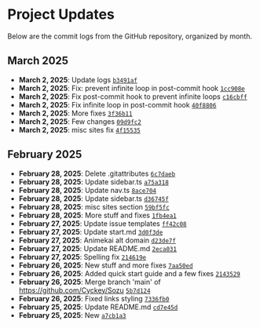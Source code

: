 # Project Updates

Below are the commit logs from the GitHub repository, organized by month.

## March 2025

- **March 2, 2025**: Update logs [`b3491af`](https://github.com/Cyckey/Sozu/commit/b3491af4a7d1ad4443a68310d0a391003b5d6276)
- **March 2, 2025**: Fix: prevent infinite loop in post-commit hook [`1cc908e`](https://github.com/Cyckey/Sozu/commit/1cc908ef77db907113114eb2a695bfdbbce8afa8)
- **March 2, 2025**: Fix post-commit hook to prevent infinite loops [`c16cbff`](https://github.com/Cyckey/Sozu/commit/c16cbff31387cfc62d3f9b3c4c44f782ff3727f5)
- **March 2, 2025**: Fix infinite loop in post-commit hook [`40f8806`](https://github.com/Cyckey/Sozu/commit/40f880622a339b62a3757e116d91b0a5863dd931)
- **March 2, 2025**: More fixes [`3f36b11`](https://github.com/Cyckey/Sozu/commit/3f36b11a61d3a7d1880c8cdc55449ac9a0d2d84b)
- **March 2, 2025**: Few changes [`09d9fc2`](https://github.com/Cyckey/Sozu/commit/09d9fc2d3fee682c3ca61ee4c9bc7c83c740e2b8)
- **March 2, 2025**: misc sites fix [`4f15535`](https://github.com/Cyckey/Sozu/commit/4f15535ec3ccf4a14a4c9142ef94a5ade8247b8b)

## February 2025

- **February 28, 2025**: Delete .gitattributes [`6c7daeb`](https://github.com/Cyckey/Sozu/commit/6c7daeb4210e94e4f76cf7d36c25cbb02dffa704)
- **February 28, 2025**: Update sidebar.ts [`a75a318`](https://github.com/Cyckey/Sozu/commit/a75a3182077ebae816d8e77607580c2a0ad38512)
- **February 28, 2025**: Update nav.ts [`8ace704`](https://github.com/Cyckey/Sozu/commit/8ace70455e65058ab354147ff522c164dc4fa9f7)
- **February 28, 2025**: Update sidebar.ts [`d36745f`](https://github.com/Cyckey/Sozu/commit/d36745f7ab7cf466e9081d12e889e2719bba15f7)
- **February 28, 2025**: misc sites section [`59bf5fc`](https://github.com/Cyckey/Sozu/commit/59bf5fc798e8c95540cbd60f63c4b0c877a7a477)
- **February 28, 2025**: More stuff and fixes [`1fb4ea1`](https://github.com/Cyckey/Sozu/commit/1fb4ea18c4803f786c9429e490c5d5f37f730e96)
- **February 27, 2025**: Update issue templates [`ff42c08`](https://github.com/Cyckey/Sozu/commit/ff42c08e400f083c7b8e591c90a81c3e6054917d)
- **February 27, 2025**: Update start.md [`3d0f3de`](https://github.com/Cyckey/Sozu/commit/3d0f3de3f80a83f3bf1a5d3749c5a730a6677bf7)
- **February 27, 2025**: Animekai alt domain [`d23de7f`](https://github.com/Cyckey/Sozu/commit/d23de7f5dc090f872cab2e0d0142b3e1c4868710)
- **February 27, 2025**: Update README.md [`2eca031`](https://github.com/Cyckey/Sozu/commit/2eca03115be6e781adacf5fb4ab62ca1708fef52)
- **February 27, 2025**: Spelling fix [`214619e`](https://github.com/Cyckey/Sozu/commit/214619e3d3aa6334ea3fc2c770a3174b11d39132)
- **February 26, 2025**: New stuff and more fixes [`7aa50ed`](https://github.com/Cyckey/Sozu/commit/7aa50ed30f730a87134307cf01890d612bdce0b7)
- **February 26, 2025**: Added quick start guide and a few fixes [`2143529`](https://github.com/Cyckey/Sozu/commit/2143529128fbb1092c38980c8aab0687f456cce5)
- **February 26, 2025**: Merge branch 'main' of https://github.com/Cyckey/Sozu [`5b7d124`](https://github.com/Cyckey/Sozu/commit/5b7d124b1bce01a1330093dd5ee3b12365d463ea)
- **February 26, 2025**: Fixed links styling [`7336fb0`](https://github.com/Cyckey/Sozu/commit/7336fb00f1c1426f5510e1542026eda8b8109610)
- **February 25, 2025**: Update README.md [`cd7e45d`](https://github.com/Cyckey/Sozu/commit/cd7e45d0c1750e8372189ef5d0ca9f039a40dff8)
- **February 25, 2025**: New [`a7cb1a3`](https://github.com/Cyckey/Sozu/commit/a7cb1a3440ab89d3858d6ba04eb76ef3be5d7bb1)

